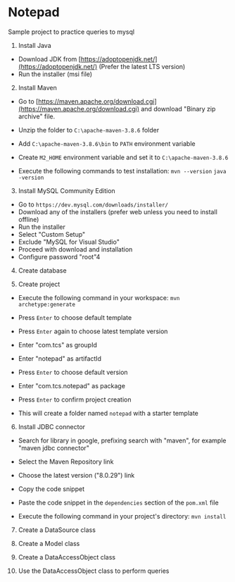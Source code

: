 # Notepad

Sample project to practice queries to mysql

1. Install Java
  - Download JDK from [https://adoptopenjdk.net/](https://adoptopenjdk.net/) (Prefer the latest LTS version)
  - Run the installer (msi file)

2. Install Maven
  - Go to [https://maven.apache.org/download.cgi](https://maven.apache.org/download.cgi) and download "Binary zip archive" file.

  - Unzip the folder to `C:\apache-maven-3.8.6` folder

  - Add `C:\apache-maven-3.8.6\bin` to `PATH` environment variable

  - Create `M2_HOME` environment variable and set it to `C:\apache-maven-3.8.6`

  - Execute the following commands to test installation:
    `mvn --version`
    `java -version`

3. Install MySQL Community Edition
  - Go to `https://dev.mysql.com/downloads/installer/`
  - Download any of the installers (prefer web unless you need to install offline)
  - Run the installer
  - Select "Custom Setup"
  - Exclude "MySQL for Visual Studio"
  - Proceed with download and installation
  - Configure password "root"4

4. Create database

5. Create project
  - Execute the following command in your workspace:
    `mvn archetype:generate`

  - Press `Enter` to choose default template

  - Press `Enter` again to choose latest template version

  - Enter "com.tcs" as groupId

  - Enter "notepad" as artifactId

  - Press `Enter` to choose default version

  - Enter "com.tcs.notepad" as package

  - Press `Enter` to confirm project creation

  - This will create a folder named `notepad` with a starter template

6. Install JDBC connector
  - Search for library in google, prefixing search with "maven", for example "maven jdbc connector"

  - Select the Maven Repository link

  - Choose the latest version ("8.0.29") link

  - Copy the code snippet

  - Paste the code snippet in the `dependencies` section of the `pom.xml` file

  - Execute the following command in your project's directory:
    `mvn install`

7. Create a DataSource class

9. Create a Model class

8. Create a DataAccessObject class

10. Use the DataAccessObject class to perform queries
